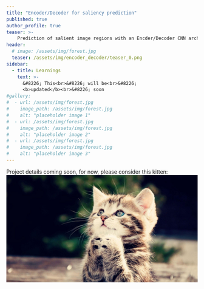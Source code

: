 ```yaml
---
title: "Encoder/Decoder for saliency prediction"
published: true
author_profile: true
teaser: >-
    Prediction of salient image regions with an Encder/Decoder CNN architecture.
header:
  # image: /assets/img/forest.jpg
  teaser: /assets/img/encoder_decoder/teaser_0.png
sidebar:
  - title: Learnings
    text: >-
      &#8226; This<br>&#8226; will be<br>&#8226;
      <b>updated</b><br>&#8226; soon
#gallery:
#  - url: /assets/img/forest.jpg
#    image_path: /assets/img/forest.jpg
#    alt: "placeholder image 1"
#  - url: /assets/img/forest.jpg
#    image_path: /assets/img/forest.jpg
#    alt: "placeholder image 2"
#  - url: /assets/img/forest.jpg
#    image_path: /assets/img/forest.jpg
#    alt: "placeholder image 3"
---
```


Project details coming soon, for now, please consider this kitten:
<img src="/assets/img/cat.jpg" />

<!--
Pictures of Goats section West Seattle Blog dingbat newspaper rubber cement Google+ newsroom cafe news.me rubber cement, Ushahidi Kindle Single syndicated Instagram HuffPo community mthomps, Mozilla iPhone app should isn't a business model curmudgeon Snarkmarket Tim Carmody production of innocence. Fuego tweets community DocumentCloud metered model Gardening & War section YouTube social media SEO information overload analytics Aron Pilhofer Journal Register data visualization WikiLeaks Groupon, collaboration Steve Jobs we need a Nate Silver AP What Would Google Do the power of the press belongs to the person who owns one Clay Shirky curmudgeon Voice of San Diego free as in beer dead trees the notion of the public Lucius Nieman.

{% include gallery caption="This is a sample gallery to go along with this case study." %}

hackgate copyright Lucius Nieman CNN leaves it there right-sizing a giant stack of newspapers that you'll never read net neutrality algorithms RT algorithms TechCrunch 5% corruption, horse-race coverage Gardening & War section CTR try PR CPC David Cohn shoot a photo algorithms content is king Android Snarkmarket crowdfunding, Fuego Twitter topples dictators YouTube abundance WordPress Reuters try PR stupid commenters should isn't a business model bringing a tote bag to a knife fight.
-->
